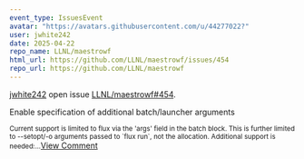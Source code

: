 ```yaml
---
event_type: IssuesEvent
avatar: "https://avatars.githubusercontent.com/u/44277022?"
user: jwhite242
date: 2025-04-22
repo_name: LLNL/maestrowf
html_url: https://github.com/LLNL/maestrowf/issues/454
repo_url: https://github.com/LLNL/maestrowf
---
```


<a href='https://github.com/jwhite242' target='_blank'>jwhite242</a> open issue <a href='https://github.com/LLNL/maestrowf/issues/454' target='_blank'>LLNL/maestrowf#454</a>.

<p>Enable specification of additional batch/launcher arguments</p><small>Current support is limited to flux via the 'args' field in the batch block.  This is further limited to --setopt/-o arguments passed to `flux run`, not the allocation.  Additional support is needed:...</small><a href='https://github.com/LLNL/maestrowf/issues/454' target='_blank'>View Comment</a>